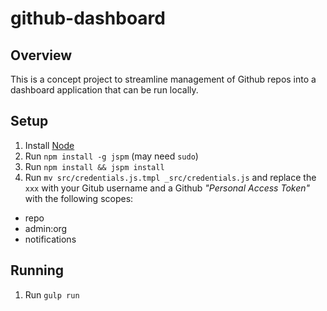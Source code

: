# github-dashboard

## Overview
This is a concept project to streamline management of Github repos into a dashboard application that can be run locally.

## Setup
1. Install [Node][]
2. Run `npm install -g jspm`  (may need `sudo`)
3. Run `npm install && jspm install`
4. Run `mv src/credentials.js.tmpl _src/credentials.js` and replace the `xxx` with your Gitub username and a Github
_"Personal Access Token"_ with the following scopes:
* repo
* admin:org
* notifications

[Node]: https://nodejs.org/en/

## Running
1. Run `gulp run`